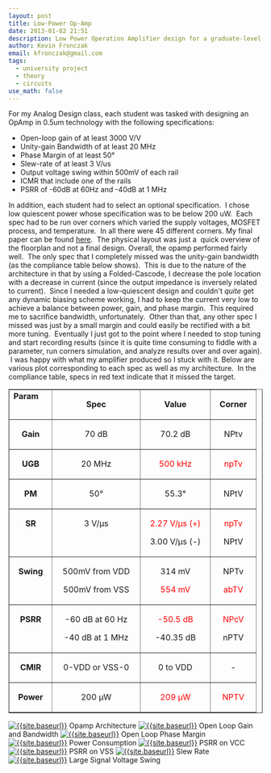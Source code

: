 ```yaml
---
layout: post
title: Low-Power Op-Amp
date: 2013-01-02 21:51
description: Low Power Operation Amplifier design for a graduate-level university class
author: Kevin Fronczak
email: kfronczak@gmail.com
tags:
  - university project
  - theory
  - circuits
use_math: false
---
```


For my Analog Design class, each student was tasked with designing an OpAmp in 0.5um technology with the following specifications:
<ul>
<li>Open-loop gain of at least 3000 V/V</li>
<li>Unity-gain Bandwidth of at least 20 MHz</li>
<li>Phase Margin of at least 50°<b>
</b></li>
<li>Slew-rate of at least 3 V/us</li>
<li>Output voltage swing within 500mV of each rail</li>
<li>ICMR that include one of the rails</li>
<li>PSRR of -60dB at 60Hz and -40dB at 1 MHz</li>
</ul>
In addition, each student had to select an optional specification.  I chose low quiescent power whose specification was to be below 200 uW.  Each spec had to be run over corners which varied the supply voltages, MOSFET process, and temperature.  In all there were 45 different corners.
My final paper can be found <a href="http://kevinfronczak.com/documents/EE610/Fronczak_EE610_Final_Paper.pdf" target="_blank">here</a>.  The physical layout was just a  quick overview of the floorplan and not a final design.
Overall, the opamp performed fairly well.  The only spec that I completely missed was the unity-gain bandwidth (as the compliance table below shows).  This is due to the nature of the architecture in that by using a Folded-Cascode, I decrease the pole location with a decrease in current (since the output impedance is inversely related to current).  Since I needed a low-quiescent design and couldn't <em>quite</em> get any dynamic biasing scheme working, I had to keep the current very low to achieve a balance between power, gain, and phase margin.  This required me to sacrifice bandwidth, unfortunately.  Other than that, any other spec I missed was just by a small margin and could easily be rectified with a bit more tuning.  Eventually I just got to the point where I needed to stop tuning and start recording results (since it is quite time consuming to fiddle with a parameter, run corners simulation, and analyze results over and over again).  I was happy with what my amplifier produced so I stuck with it.
Below are various plot corresponding to each spec as well as my architecture.  In the compliance table, specs in red text indicate that it missed the target.
<table width="420" border="1" cellspacing="0" cellpadding="0" align="right">
<tbody>
<tr>
<td valign="top" width="68"><b>Param</b></td>
<td valign="top" width="158">
<p align="center"><b>Spec</b>
</td>
<td valign="top" width="122">
<p align="center"><b>Value</b>
</td>
<td valign="top" width="74">
<p align="center"><b>Corner</b>
</td>
</tr>
<tr>
<td valign="top" width="68">
<p align="center"><b>Gain</b>
</td>
<td valign="top" width="158">
<p align="center">70 dB
</td>
<td valign="top" width="122">
<p align="center">70.2 dB
</td>
<td valign="top" width="74">
<p align="center">NPtv
</td>
</tr>
<tr>
<td valign="top" width="68">
<p align="center"><b>UGB</b>
</td>
<td valign="top" width="158">
<p align="center">20 MHz
</td>
<td valign="top" width="122">
<p align="center"><span style="color: #ff0000;">500 kHz</span>
</td>
<td valign="top" width="74">
<p align="center"><span style="color: #ff0000;">npTv</span>
</td>
</tr>
<tr>
<td valign="top" width="68">
<p align="center"><b>PM</b>
</td>
<td valign="top" width="158">
<p align="center">50°
</td>
<td valign="top" width="122">
<p align="center">55.3°
</td>
<td valign="top" width="74">
<p align="center">NPtV
</td>
</tr>
<tr>
<td valign="top" width="68">
<p align="center"><b>SR</b>
</td>
<td valign="top" width="158">
<p align="center">3 V/µs
</td>
<td valign="top" width="122">
<p align="center"><span style="color: #ff0000;">2.27 V/µs (+)</span>
<p align="center">3.00 V/µs (-)
</td>
<td valign="top" width="74">
<p align="center"><span style="color: #ff0000;">npTv</span>
<p align="center">NPtV
</td>
</tr>
<tr>
<td valign="top" width="68">
<p align="center"><b>Swing</b>
</td>
<td valign="top" width="158">
<p align="center">500mV from VDD
<p align="center">500mV from VSS
</td>
<td valign="top" width="122">
<p align="center">314 mV
<p align="center"><span style="color: #ff0000;">554 mV</span>
</td>
<td valign="top" width="74">
<p align="center">NPTv
<p align="center"><span style="color: #ff0000;">abTV</span>
</td>
</tr>
<tr>
<td valign="top" width="68">
<p align="center"><b>PSRR</b>
</td>
<td valign="top" width="158">
<p align="center">-60 dB at 60 Hz
<p align="center">-40 dB at 1 MHz
</td>
<td valign="top" width="122">
<p align="center"><span style="color: #ff0000;">-50.5 dB</span>
<p align="center">-40.35 dB
</td>
<td valign="top" width="74">
<p align="center"><span style="color: #ff0000;">NPcV</span>
<p align="center">nPTV
</td>
</tr>
<tr>
<td valign="top" width="68">
<p align="center"><b>CMIR</b>
</td>
<td valign="top" width="158">
<p align="center">0-VDD or VSS-0
</td>
<td valign="top" width="122">
<p align="center">0 to VDD
</td>
<td valign="top" width="74">
<p align="center">-
</td>
</tr>
<tr>
<td valign="top" width="68">
<p align="center"><b>Power</b>
</td>
<td valign="top" width="158">
<p align="center">200 µW
</td>
<td valign="top" width="122">
<p align="center"><span style="color: #ff0000;">209 µW</span>
</td>
<td valign="top" width="74">
<p align="center"><span style="color: #ff0000;">NPTV</span>
</td>
</tr>
</tbody>
</table>
&nbsp;
&nbsp;
<a href="http://kevinfronczak.com/documents/EE610/circuit.png"><img alt="{{site.baseurl}}" src="{{ site.baseurl }}/assets/circuit.png" /></a>
Opamp Architecture
<a href="http://kevinfronczak.com/documents/EE610/open_loop_gain_BW.png"><img alt="{{site.baseurl}}" src="{{ site.baseurl }}/assets/open_loop_gain_BW.png" /></a>
Open Loop Gain and Bandwidth
<a href="http://kevinfronczak.com/documents/EE610/open_loop_phase_margin.png"><img alt="{{site.baseurl}}" src="{{ site.baseurl }}/assets/open_loop_phase_margin.png" /></a>
Open Loop Phase Margin
<a href="http://kevinfronczak.com/documents/EE610/power_consumption.png"><img alt="{{site.baseurl}}" src="{{ site.baseurl }}/assets/power_consumption.png" /></a>
Power Consumption
<a href="http://kevinfronczak.com/documents/EE610/PSRR_VCC.png"><img alt="{{site.baseurl}}" src="{{ site.baseurl }}/assets/PSRR_VCC.png" /></a>
PSRR on VCC
<a href="http://kevinfronczak.com/documents/EE610/PSRR_VSS.png"><img alt="{{site.baseurl}}" src="{{ site.baseurl }}/assets/PSRR_VSS.png" /></a>
PSRR on VSS
<a href="http://kevinfronczak.com/documents/EE610slew_rate.png"><img alt="{{site.baseurl}}" src="{{ site.baseurl }}/assets/slew_rate.png" /></a>
Slew Rate
<a href="http://kevinfronczak.com/documents/EE610/voltage_swing.png"><img alt="{{site.baseurl}}" src="{{ site.baseurl }}/assets/voltage_swing.png" /></a>
Large Signal Voltage Swing
